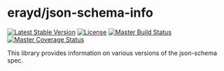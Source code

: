# erayd/json-schema-info

[![Latest Stable Version](https://poser.pugx.org/erayd/json-schema-info/v/stable)](https://packagist.org/packages/erayd/json-schema-info)
[![License](https://poser.pugx.org/erayd/json-schema-info/license)](https://packagist.org/packages/erayd/json-schema-info)
[![Master Build Status](https://travis-ci.org/erayd/json-schema-info.svg?branch=master)](https://travis-ci.org/erayd/json-schema-info)
[![Master Coverage Status](https://coveralls.io/repos/github/erayd/json-schema-info/badge.svg?branch=master)](https://coveralls.io/github/erayd/json-schema-info?branch=master)

This library provides information on various versions of the json-schema spec.
